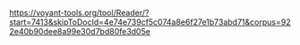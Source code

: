 https://voyant-tools.org/tool/Reader/?start=7413&skipToDocId=4e74e739cf5c074a8e6f27e1b73abd71&corpus=922e40b90dee8a99e30d7bd80fe3d05e
